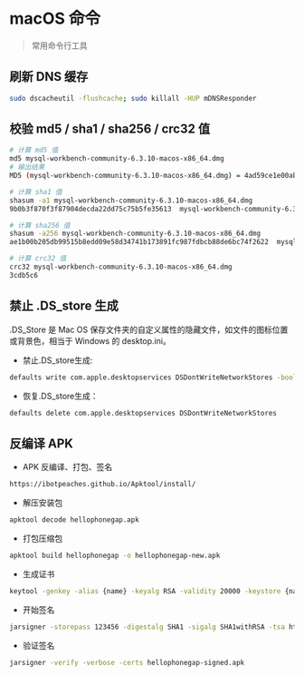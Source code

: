 # macOS 命令

> 常用命令行工具

## 刷新 DNS 缓存

```sh
sudo dscacheutil -flushcache; sudo killall -HUP mDNSResponder
```

## 校验 md5 / sha1 / sha256 / crc32 值

```sh
# 计算 md5 值
md5 mysql-workbench-community-6.3.10-macos-x86_64.dmg
# 输出结果
MD5 (mysql-workbench-community-6.3.10-macos-x86_64.dmg) = 4ad59ce1e00ab51fe33e23131cda29ce

# 计算 sha1 值
shasum -a1 mysql-workbench-community-6.3.10-macos-x86_64.dmg
9b0b3f870f3f87904decda22dd75c75b5fe35613  mysql-workbench-community-6.3.10-macos-x86_64.dmg

# 计算 sha256 值
shasum -a256 mysql-workbench-community-6.3.10-macos-x86_64.dmg
ae1b00b205db99515b8edd09e58d34741b173891fc987fdbcb88de6bc74f2622  mysql-workbench-community-6.3.10-macos-x86_64.dmg

# 计算 crc32 值
crc32 mysql-workbench-community-6.3.10-macos-x86_64.dmg
3cdb5c6
```

## 禁止 .DS_store 生成

.DS_Store 是 Mac OS 保存文件夹的自定义属性的隐藏文件，如文件的图标位置或背景色，相当于 Windows 的 desktop.ini。

* 禁止.DS_store生成:

```sh
defaults write com.apple.desktopservices DSDontWriteNetworkStores -bool TRUE
```

* 恢复.DS_store生成：

```sh
defaults delete com.apple.desktopservices DSDontWriteNetworkStores
```

## 反编译 APK

* APK 反编译、打包、签名

```sh
https://ibotpeaches.github.io/Apktool/install/
```

* 解压安装包

```sh
apktool decode hellophonegap.apk
```

* 打包压缩包

```sh
apktool build hellophonegap -o hellophonegap-new.apk
```

* 生成证书

```sh
keytool -genkey -alias {name} -keyalg RSA -validity 20000 -keystore {name}.keystore
```

* 开始签名

```sh
jarsigner -storepass 123456 -digestalg SHA1 -sigalg SHA1withRSA -tsa http://timestamp.wosign.com/timestamp -verbose -keystore ./{name}.keystore -signedjar ./hellophonegap-signed.apk ./hellophonegap.apk {name}
```

* 验证签名

```sh
jarsigner -verify -verbose -certs hellophonegap-signed.apk
```
